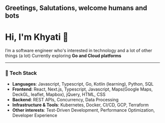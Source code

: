 ## Greetings, Salutations, welcome humans and bots

<!--
**khyati-k/khyati-k** is a ✨ _special_ ✨ repository because its `README.md` (this file) appears on your GitHub profile.

Here are some ideas to get you started:

- 🔭 I’m currently working on ...
- 🌱 I’m currently learning ...
- 👯 I’m looking to collaborate on ...
- 🤔 I’m looking for help with ...
- 💬 Ask me about ...
- 📫 How to reach me: ...
- 😄 Pronouns: ...
- ⚡ Fun fact: ...
-->
# Hi, I'm Khyati 👋

I’m a software engineer who's interested in technology and a lot of other things (a lot)
Currently exploring **Go and Cloud platforms**

---

### 🔧 Tech Stack

* **Languages**: Javascript, Typescript, Go, Kotlin (learning), Python, SQL
* **Frontend**: React, Next.js, Typescript, Javascript, Maps(Google Maps, DeckGL, leaflet, Mapbox), jQuery, HTML, CSS
* **Backend**: REST APIs, Concurrency, Data Processing
* **Infrastructure & Tools**: Kubernetes, Docker, CI/CD, GCP, Terraform
* **Other interests**: Test-Driven Development, Performance Optimization, Developer Experience


